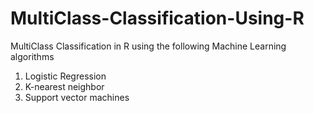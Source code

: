 # MultiClass-Classification-Using-R
MultiClass Classification in R using the following Machine Learning algorithms 
1. Logistic Regression
2. K-nearest neighbor
3. Support vector machines
